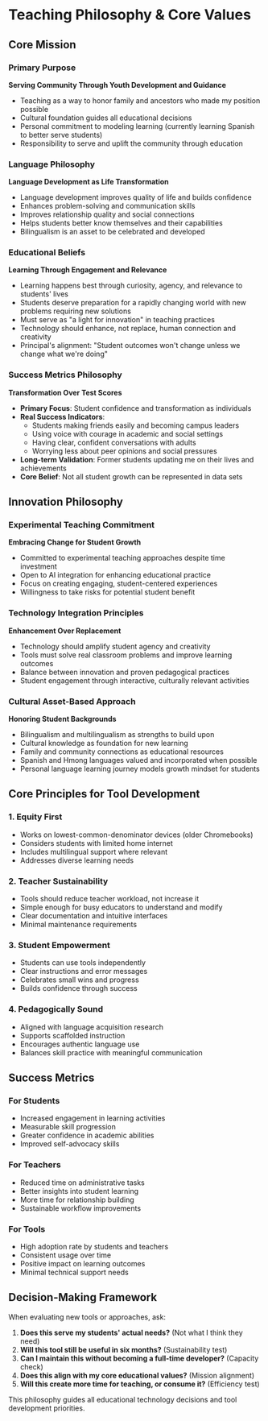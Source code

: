 # Teaching Philosophy & Core Values

## Core Mission

### Primary Purpose
**Serving Community Through Youth Development and Guidance**
- Teaching as a way to honor family and ancestors who made my position possible
- Cultural foundation guides all educational decisions
- Personal commitment to modeling learning (currently learning Spanish to better serve students)
- Responsibility to serve and uplift the community through education

### Language Philosophy
**Language Development as Life Transformation**
- Language development improves quality of life and builds confidence
- Enhances problem-solving and communication skills
- Improves relationship quality and social connections
- Helps students better know themselves and their capabilities
- Bilingualism is an asset to be celebrated and developed

### Educational Beliefs
**Learning Through Engagement and Relevance**
- Learning happens best through curiosity, agency, and relevance to students' lives
- Students deserve preparation for a rapidly changing world with new problems requiring new solutions
- Must serve as "a light for innovation" in teaching practices
- Technology should enhance, not replace, human connection and creativity
- Principal's alignment: "Student outcomes won't change unless we change what we're doing"

### Success Metrics Philosophy
**Transformation Over Test Scores**
- **Primary Focus**: Student confidence and transformation as individuals
- **Real Success Indicators**:
  - Students making friends easily and becoming campus leaders
  - Using voice with courage in academic and social settings
  - Having clear, confident conversations with adults
  - Worrying less about peer opinions and social pressures
- **Long-term Validation**: Former students updating me on their lives and achievements
- **Core Belief**: Not all student growth can be represented in data sets

## Innovation Philosophy

### Experimental Teaching Commitment
**Embracing Change for Student Growth**
- Committed to experimental teaching approaches despite time investment
- Open to AI integration for enhancing educational practice
- Focus on creating engaging, student-centered experiences
- Willingness to take risks for potential student benefit

### Technology Integration Principles
**Enhancement Over Replacement**
- Technology should amplify student agency and creativity
- Tools must solve real classroom problems and improve learning outcomes
- Balance between innovation and proven pedagogical practices
- Student engagement through interactive, culturally relevant activities

### Cultural Asset-Based Approach
**Honoring Student Backgrounds**
- Bilingualism and multilingualism as strengths to build upon
- Cultural knowledge as foundation for new learning
- Family and community connections as educational resources
- Spanish and Hmong languages valued and incorporated when possible
- Personal language learning journey models growth mindset for students

## Core Principles for Tool Development

### 1. Equity First
- Works on lowest-common-denominator devices (older Chromebooks)
- Considers students with limited home internet
- Includes multilingual support where relevant
- Addresses diverse learning needs

### 2. Teacher Sustainability
- Tools should reduce teacher workload, not increase it
- Simple enough for busy educators to understand and modify
- Clear documentation and intuitive interfaces
- Minimal maintenance requirements

### 3. Student Empowerment
- Students can use tools independently
- Clear instructions and error messages
- Celebrates small wins and progress
- Builds confidence through success

### 4. Pedagogically Sound
- Aligned with language acquisition research
- Supports scaffolded instruction
- Encourages authentic language use
- Balances skill practice with meaningful communication

## Success Metrics

### For Students
- Increased engagement in learning activities
- Measurable skill progression
- Greater confidence in academic abilities
- Improved self-advocacy skills

### For Teachers
- Reduced time on administrative tasks
- Better insights into student learning
- More time for relationship building
- Sustainable workflow improvements

### For Tools
- High adoption rate by students and teachers
- Consistent usage over time
- Positive impact on learning outcomes
- Minimal technical support needs

## Decision-Making Framework

When evaluating new tools or approaches, ask:

1. **Does this serve my students' actual needs?** (Not what I think they need)
2. **Will this tool still be useful in six months?** (Sustainability test)
3. **Can I maintain this without becoming a full-time developer?** (Capacity check)
4. **Does this align with my core educational values?** (Mission alignment)
5. **Will this create more time for teaching, or consume it?** (Efficiency test)

This philosophy guides all educational technology decisions and tool development priorities.
